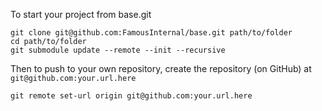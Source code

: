 To start your project from base.git

    git clone git@github.com:FamousInternal/base.git path/to/folder
    cd path/to/folder
    git submodule update --remote --init --recursive

Then to push to your own repository, create the repository (on GitHub) at `git@github.com:your.url.here`

    git remote set-url origin git@github.com:your.url.here
    
